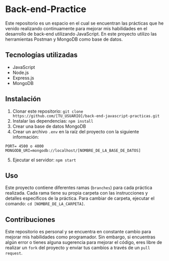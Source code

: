 # Back-end-Practice

Este repositorio es un espacio en el cual se encuentran las prácticas que he venido realizando continuamente para mejorar mis habilidades en el desarrollo de back-end utilizando JavaScript. En este proyecto utilizo las herramientas Postman y MongoDB como base de datos.

## Tecnologías utilizadas

- JavaScript
- Node.js
- Express.js
- MongoDB

## Instalación

1. Clonar este repositorio: `git clone https://github.com/[TU_USUARIO]/back-end-javascript-practicas.git`
2. Instalar las dependencias: `npm install`
3. Crear una base de datos MongoDB
4. Crear un archivo `.env` en la raíz del proyecto con la siguiente información:

```
PORT= 4500 o 4000
MONGODB_URI=mongodb://localhost/[NOMBRE_DE_LA_BASE_DE_DATOS]
```

5. Ejecutar el servidor: `npm start`

## Uso

Este proyecto contiene diferentes ramas (`branches`) para cada práctica realizada. Cada rama tiene su propia carpeta con las instrucciones y detalles específicos de la práctica. Para cambiar de carpeta, ejecutar el comando: `cd [NOMBRE_DE_LA_CARPETA]`.

## Contribuciones

Este repositorio es personal y se encuentra en constante cambio para mejorar mis habilidades como programador. Sin embargo, si encuentras algún error o tienes alguna sugerencia para mejorar el código, eres libre de realizar un `fork` del proyecto y enviar tus cambios a través de un `pull request`.
